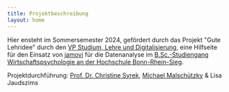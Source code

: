 ```yaml
---
title: Projektbeschreibung
layout: home
---
```


Hier ensteht im Sommersemester 2024, gefördert durch das Projekt "Gute Lehridee" durch den [VP Studium, Lehre und Digitalisierung], eine Hilfseite für den Einsatz von [jamovi] für die Datenanalyse im [B.Sc.-Studiengang Wirtschaftspsychologie an der Hochschule Bonn-Rhein-Sieg].

Projektdurchführung: [Prof. Dr. Christine Syrek], [Michael Malschützky] & Lisa Jaudszims

[Prof. Dr. Christine Syrek]: mailto:christine.syrek@h-brs.de
[Michael Malschützky]: mailto:michael.malschuetzky@h-brs.de
[VP Studium, Lehre und Digitalisierung]: https://www.h-brs.de/de/iwk/prof-dr-marco-winzker
[jamovi]: https://www.jamovi.org/
[B.Sc.-Studiengang Wirtschaftspsychologie an der Hochschule Bonn-Rhein-Sieg]: https://www.h-brs.de/de/wiwi/studienangebot/bachelor/wirtschaftspsychologie
